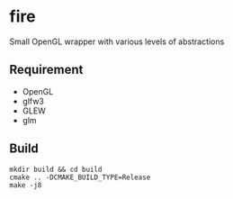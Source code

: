 # fire
Small OpenGL wrapper with various levels of abstractions 

## Requirement

- OpenGL
- glfw3
- GLEW
- glm

## Build

```shell
mkdir build && cd build
cmake .. -DCMAKE_BUILD_TYPE=Release
make -j8
```

